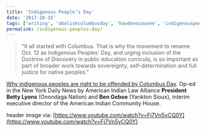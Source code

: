 ```yaml
---
title: 'Indigenous People’s Day'
date: '2017-10-15'
tags: ['writing', 'abolishcolumbusday', 'haudenosaunee', 'indigenouspeoplesday', 'notmyhero']
permalink: /indigenous-peoples-day/
---
```

> "It all started with Columbus. That is why the movement to rename Oct. 12 as Indigenous Peoples’ Day, and urging inclusion of the Doctrine of Discovery in public education curricula, is so important as part of broader work towards sovereignty, self-determination and full justice for native peoples."

[Why indigenous peoples are right to be offended by Columbus Day](http://www.nydailynews.com/opinion/indigenous-peoples-offended-columbus-day-article-1.3555690). Op-ed in the New York Daily News by American Indian Law Alliance **President Betty Lyons** (Onondaga Nation) and **Ben Geboe** (Yankton Sioux), interim executive director of the American Indian Community House.  


header image via: [https://www.youtube.com/watch?v=Fj7Vn5yCQ0Y](https://www.youtube.com/watch?v=Fj7Vn5yCQ0Y)
